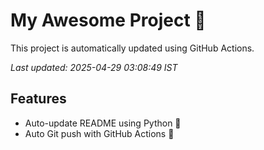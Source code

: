 # My Awesome Project 🚀

This project is automatically updated using GitHub Actions.

_Last updated: 2025-04-29 03:08:49 IST_

## Features
- Auto-update README using Python 🐍
- Auto Git push with GitHub Actions 🤖
